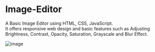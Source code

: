 # Image-Editor
A Basic Image Editor using HTML, CSS, JavaScript. <br>
It offers responsive web design and basic features such as Adjusting Brightness, Contrast, Opacity, Saturation, Grayscale and Blur Effect.

![image](https://user-images.githubusercontent.com/111999304/213244922-1b064f89-bc5f-4721-84f6-a233d75576a4.png)
